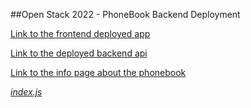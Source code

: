 ##Open Stack 2022 - PhoneBook Backend Deployment

[Link to the frontend deployed app](https://phonebook-frontend.herokuapp.com/)

[Link to the deployed backend api](https://phonebook-backend-2022.herokuapp.com/api/persons/)

[Link to the info page about the phonebook](https://phonebook-backend-2022.herokuapp.com/info)

*[index.js](index.js)*